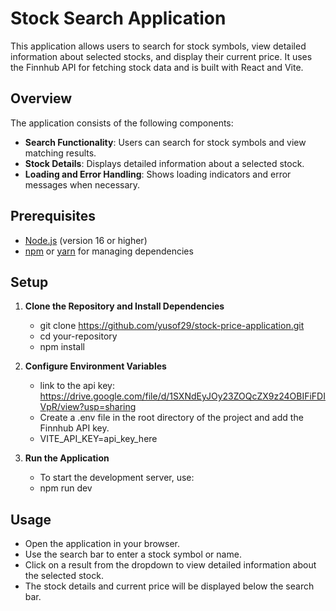 # Stock Search Application

This application allows users to search for stock symbols, view detailed information about selected stocks, and display their current price. It uses the Finnhub API for fetching stock data and is built with React and Vite.

## Overview

The application consists of the following components:

- **Search Functionality**: Users can search for stock symbols and view matching results.
- **Stock Details**: Displays detailed information about a selected stock.
- **Loading and Error Handling**: Shows loading indicators and error messages when necessary.

## Prerequisites

- [Node.js](https://nodejs.org/) (version 16 or higher)
- [npm](https://www.npmjs.com/) or [yarn](https://yarnpkg.com/) for managing dependencies

## Setup

1. **Clone the Repository and Install Dependencies**

   - git clone https://github.com/yusof29/stock-price-application.git
   - cd your-repository
   - npm install

2. **Configure Environment Variables**

   - link to the api key: https://drive.google.com/file/d/1SXNdEyJOy23ZOQcZX9z24OBIFiFDIVpR/view?usp=sharing
   - Create a .env file in the root directory of the project and add the Finnhub API key.
   - VITE_API_KEY=api_key_here

3. **Run the Application**

   - To start the development server, use:
   - npm run dev

## Usage

- Open the application in your browser.
- Use the search bar to enter a stock symbol or name.
- Click on a result from the dropdown to view detailed information about the selected stock.
- The stock details and current price will be displayed below the search bar.
